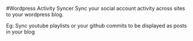 #Wordpress Activity Syncer
Sync your social account activity across sites to your wordpress blog.

Eg: Sync youtube playlists or your github commits to be displayed as posts in your blog
